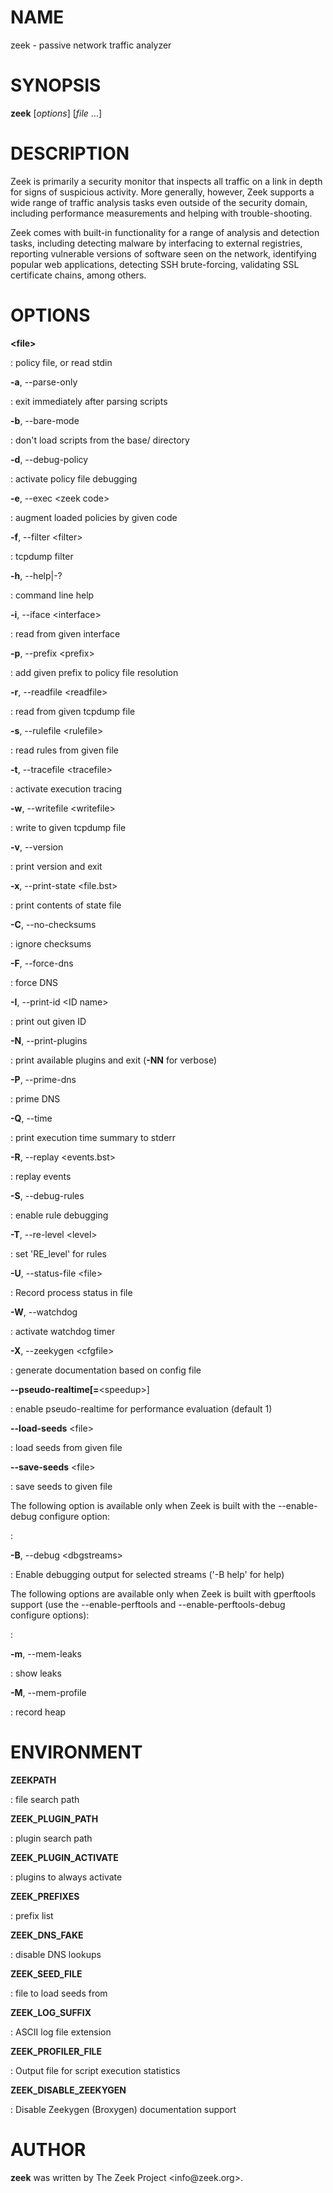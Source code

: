 # NAME

zeek - passive network traffic analyzer

# SYNOPSIS

**zeek** \[*options*\] \[*file* \...\]

# DESCRIPTION

Zeek is primarily a security monitor that inspects all traffic on a link
in depth for signs of suspicious activity. More generally, however, Zeek
supports a wide range of traffic analysis tasks even outside of the
security domain, including performance measurements and helping with
trouble-shooting.

Zeek comes with built-in functionality for a range of analysis and
detection tasks, including detecting malware by interfacing to external
registries, reporting vulnerable versions of software seen on the
network, identifying popular web applications, detecting SSH
brute-forcing, validating SSL certificate chains, among others.

# OPTIONS

**\<file>**

:   policy file, or read stdin

**-a**, \--parse-only

:   exit immediately after parsing scripts

**-b**, \--bare-mode

:   don\'t load scripts from the base/ directory

**-d**, \--debug-policy

:   activate policy file debugging

**-e**, \--exec \<zeek code>

:   augment loaded policies by given code

**-f**, \--filter \<filter>

:   tcpdump filter

**-h**, \--help\|-?

:   command line help

**-i**, \--iface \<interface>

:   read from given interface

**-p**, \--prefix \<prefix>

:   add given prefix to policy file resolution

**-r**, \--readfile \<readfile>

:   read from given tcpdump file

**-s**, \--rulefile \<rulefile>

:   read rules from given file

**-t**, \--tracefile \<tracefile>

:   activate execution tracing

**-w**, \--writefile \<writefile>

:   write to given tcpdump file

**-v**, \--version

:   print version and exit

**-x**, \--print-state \<file.bst>

:   print contents of state file

**-C**, \--no-checksums

:   ignore checksums

**-F**, \--force-dns

:   force DNS

**-I**, \--print-id \<ID name>

:   print out given ID

**-N**, \--print-plugins

:   print available plugins and exit (**-NN** for verbose)

**-P**, \--prime-dns

:   prime DNS

**-Q**, \--time

:   print execution time summary to stderr

**-R**, \--replay \<events.bst>

:   replay events

**-S**, \--debug-rules

:   enable rule debugging

**-T**, \--re-level \<level>

:   set \'RE_level\' for rules

**-U**, \--status-file \<file>

:   Record process status in file

**-W**, \--watchdog

:   activate watchdog timer

**-X**, \--zeekygen \<cfgfile>

:   generate documentation based on config file

**\--pseudo-realtime\[=**\<speedup>\]

:   enable pseudo-realtime for performance evaluation (default 1)

**\--load-seeds** \<file>

:   load seeds from given file

**\--save-seeds** \<file>

:   save seeds to given file

The following option is available only when Zeek is built with the \--enable-debug configure option:

:   

**-B**, \--debug \<dbgstreams>

:   Enable debugging output for selected streams (\'-B help\' for help)

The following options are available only when Zeek is built with gperftools support (use the \--enable-perftools and \--enable-perftools-debug configure options):

:   

**-m**, \--mem-leaks

:   show leaks

**-M**, \--mem-profile

:   record heap

# ENVIRONMENT

**ZEEKPATH**

:   file search path

**ZEEK_PLUGIN_PATH**

:   plugin search path

**ZEEK_PLUGIN_ACTIVATE**

:   plugins to always activate

**ZEEK_PREFIXES**

:   prefix list

**ZEEK_DNS_FAKE**

:   disable DNS lookups

**ZEEK_SEED_FILE**

:   file to load seeds from

**ZEEK_LOG_SUFFIX**

:   ASCII log file extension

**ZEEK_PROFILER_FILE**

:   Output file for script execution statistics

**ZEEK_DISABLE_ZEEKYGEN**

:   Disable Zeekygen (Broxygen) documentation support

# AUTHOR

**zeek** was written by The Zeek Project \<info\@zeek.org>.
